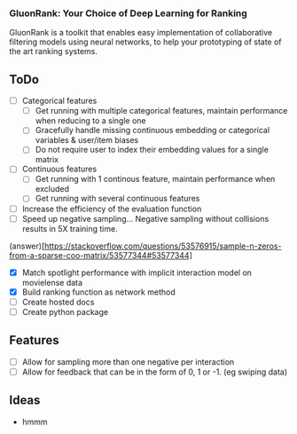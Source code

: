 ### GluonRank: Your Choice of Deep Learning for Ranking

GluonRank is a toolkit that enables easy implementation of collaborative filtering models using neural networks, to help your prototyping of state of the art ranking systems.


## ToDo

- [ ] Categorical features
    - [ ] Get running with multiple categorical features, maintain performance when reducing to a single one
    - [ ] Gracefully handle missing continuous embedding or categorical variables & user/item biases
    - [ ] Do not require user to index their embedding values for a single matrix 
- [ ] Continuous features
    - [ ] Get running with 1 continous feature, maintain performance when excluded
    - [ ] Get running with several continuous features
- [ ] Increase the efficiency of the evaluation function
- [ ] Speed up negative sampling... Negative sampling without collisions results in 5X training time.

(answer)[https://stackoverflow.com/questions/53576915/sample-n-zeros-from-a-sparse-coo-matrix/53577344#53577344]

- [x] Match spotlight performance with implicit interaction model on movielense data
- [x] Build ranking function as network method
- [ ] Create hosted docs
- [ ] Create python package

## Features

- [ ] Allow for sampling more than one negative per interaction
- [ ] Allow for feedback that can be in the form of 0, 1 or -1. (eg swiping data)

## Ideas

- hmmm
